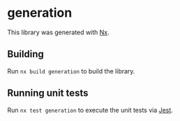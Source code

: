 # generation

This library was generated with [Nx](https://nx.dev).

## Building

Run `nx build generation` to build the library.

## Running unit tests

Run `nx test generation` to execute the unit tests via [Jest](https://jestjs.io).
